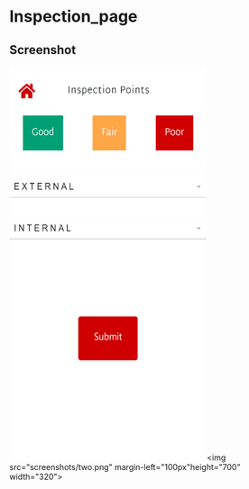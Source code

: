# Inspection_page
## Screenshot
<img src="screenshots/one.png" height="700" width="350"><img src="screenshots/two.png" margin-left="100px"height="700" width="320">
